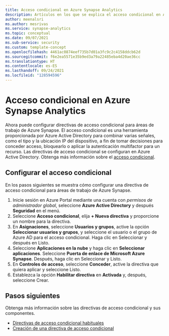 ```yaml
---
title: Acceso condicional en Azure Synapse Analytics
description: Artículos en los que se explica el acceso condicional en Azure Synapse Analytics
author: meenalsri
ms.author: mesrivas
ms.service: synapse-analytics
ms.topic: conceptual
ms.date: 09/07/2021
ms.sub-service: security
ms.custom: template-concept
ms.openlocfilehash: 4461ac0874eef735b7d01a3fc9c2c4158ddcb62d
ms.sourcegitcommit: f6e2ea5571e35b9ed3a79a22485eba4d20ae36cc
ms.translationtype: HT
ms.contentlocale: es-ES
ms.lasthandoff: 09/24/2021
ms.locfileid: "128594596"
---
```

# <a name="conditional-access-in-azure-synapse-analytics"></a>Acceso condicional en Azure Synapse Analytics

Ahora puede configurar directivas de acceso condicional para áreas de trabajo de Azure Synapse. El acceso condicional es una herramienta proporcionada por Azure Active Directory para combinar varias señales, como el tipo y la ubicación IP del dispositivo, a fin de tomar decisiones para conceder acceso, bloquearlo o aplicar la autenticación multifactor para un recurso. Las directivas de acceso condicional se configuran en Azure Active Directory. Obtenga más información sobre el [acceso condicional](../../active-directory/conditional-access/overview.md).


## <a name="configure-conditional-access"></a>Configurar el acceso condicional
En los pasos siguientes se muestra cómo configurar una directiva de acceso condicional para áreas de trabajo de Azure Synapse.

1. Inicie sesión en Azure Portal mediante una cuenta con *permisos de administrador global*, seleccione **Azure Active Directory** y después **Seguridad** en el menú. 
2. Seleccione **Acceso condicional**, elija **+ Nueva directiva** y proporcione un nombre para la directiva.
3. En **Asignaciones**, seleccione **Usuarios y grupos**, active la opción **Seleccionar usuarios y grupos**, y seleccione el usuario o el grupo de Azure AD para el acceso condicional. Haga clic en Seleccionar y después en Listo.
4. Seleccione **Aplicaciones en la nube** y haga clic en **Seleccionar aplicaciones**. Seleccione **Puerta de enlace de Microsoft Azure Synapse**. Después, haga clic en Seleccionar y Listo.
5. En **Controles de acceso**, seleccione **Conceder**, active la directiva que quiera aplicar y seleccione Listo.
6. Establezca la opción **Habilitar directiva** en **Activada** y, después, seleccione Crear.


## <a name="next-steps"></a>Pasos siguientes
Obtenga más información sobre las directivas de acceso condicional y sus componentes.
- [Directivas de acceso condicional habituales](../../active-directory/conditional-access/concept-conditional-access-policy-common.md)
- [Creación de una directiva de acceso condicional](../../active-directory/conditional-access/concept-conditional-access-policies.md)
